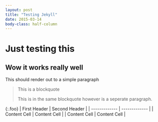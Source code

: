 ```yaml
---
layout: post
title: "Testing Jekyll"
date: 2015-03-14
body-class: half-column
---
```



Just testing this
=================

Wow it works really well
------------------------

This should render out to a simple paragraph

>This is a blockquote
>
>This is in the same blockquote however is a seperate paragraph.

{:.foo}
| First Header  | Second Header |
| ------------- | ------------- |
| Content Cell  | Content Cell  |
| Content Cell  | Content Cell  |